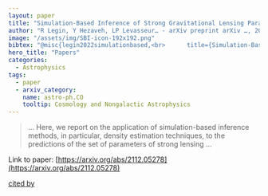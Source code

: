 ```yaml
---
layout: paper
title: "Simulation-Based Inference of Strong Gravitational Lensing Parameters"
author: "R Legin, Y Hezaveh, LP Levasseur… - arXiv preprint arXiv …, 2021 - arxiv.org"
image: "/assets/img/SBI-icon-192x192.png"
bibtex: "@misc{legin2022simulationbased,<br>      title={Simulation-Based Inference of Strong Gravitational Lensing Parameters}, <br>      author={Ronan Legin and Yashar Hezaveh and Laurence Perreault Levasseur and Benjamin Wandelt},<br>      year={2022},<br>      eprint={2112.05278},<br>      archivePrefix={arXiv},<br>      primaryClass={astro-ph.CO}<br>}"
hero_title: "Papers"
categories:
  - Astrophysics
tags:
  - paper
  - arxiv_category:
    name: astro-ph.CO
    tooltip: Cosmology and Nongalactic Astrophysics
---
```

>… Here, we report on the application of simulation-based inference methods, in particular, density estimation techniques, to the predictions of the set of parameters of strong lensing …

Link to paper: [https://arxiv.org/abs/2112.05278](https://arxiv.org/abs/2112.05278)

[cited by](https://scholar.google.com/scholar?cites=6363839371958567842&as_sdt=2005&sciodt=0,5&hl=en&num=20)
